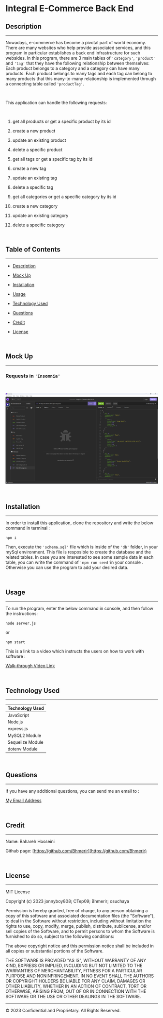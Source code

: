 # Integral E-Commerce Back End

## Description 
---

Nowadays, e-commerce has become a pivotal part of world economy. There are many websites who help provide associated services, and this program in particular establishes a back end infrastructure for such websides. In this program, there are 3 main tables of `'category'`, `'product'` and `'tag'` that they have the following relationship between themselves: Each product belongs to a category and a category can have many products. Each product belongs to many tags and each tag can belong to many products that this many-to-many relationship is implemented through a connecting table called `'productTag'`.

<br>

This application can handle the following requests:

<br>

1. get all products or get a specific product by its id

2. create a new product

3. update an existing product

4. delete a specific product

5. get all tags or get a specific tag by its id

6. create a new tag

7. update an existing tag

8. delete a specific tag

9. get all categories or get a specific category by its id

10. create a new category

11. update an existing category

12. delete a specific category

<br>

## Table of Contents
---

* [Description](#description)

* [Mock Up](#mock-up)

* [Installation](#installation)

* [Usage](#usage)

* [Technology Used](#technology-used)

* [Questions](#questions)

* [Credit](#credit)

* [License](#license)

<br>

## Mock Up

---

### Requests in `'Insomnia'`

<br>

![Requests image](./images/E-Commerce.png)

<br>

## Installation

---

In order to install this application, clone the repository and write the below command in terminal :

`npm i`

Then, execute the `'schema.sql'` file which is inside of the `'db'` folder, in your mySql environment. This file is resposible to create the database and the related tables. In case you are interested to see some sample data in each table, you can write the command of `'npm run seed'`in your console . Otherwise you can use the program to add your desired data.

<br>

## Usage

---

To run the program, enter the below command in console, and then follow the instructions:

`node server.js` 

or

`npm start`

This is a link to a video which instructs the users on how to work with software : 

[Walk-through Video Link](https://drive.google.com/file/d/1IGUUctjFNKNEghVuSbFQUGRiRCZDNtLd/view?usp=sharing)

<br>

## Technology Used

---

| Technology Used         |
| -------------           |
| JavaScript              |  
| Node.js                 |  
| express.js              |
| MySQL2 Module           | 
| Sequelize Module        | 
| dotenv Module           |


<br>

## Questions 

---

If you have any additional questions, you can send me an email to :

[My Email Address](mailto:(mer_ir@yahoo.com))

<br>

## Credit

---

Name:     Bahareh Hosseini

Github page:      [https://github.com/Bhmerir](https://github.com/Bhmerir)

<br>

## License

---

MIT License

Copyright (c) 2023 jonnyboy808; CTep09; Bhmerir; osuchaya

Permission is hereby granted, free of charge, to any person obtaining a copy
of this software and associated documentation files (the "Software"), to deal
in the Software without restriction, including without limitation the rights
to use, copy, modify, merge, publish, distribute, sublicense, and/or sell
copies of the Software, and to permit persons to whom the Software is
furnished to do so, subject to the following conditions:

The above copyright notice and this permission notice shall be included in all
copies or substantial portions of the Software.

THE SOFTWARE IS PROVIDED "AS IS", WITHOUT WARRANTY OF ANY KIND, EXPRESS OR
IMPLIED, INCLUDING BUT NOT LIMITED TO THE WARRANTIES OF MERCHANTABILITY,
FITNESS FOR A PARTICULAR PURPOSE AND NONINFRINGEMENT. IN NO EVENT SHALL THE
AUTHORS OR COPYRIGHT HOLDERS BE LIABLE FOR ANY CLAIM, DAMAGES OR OTHER
LIABILITY, WHETHER IN AN ACTION OF CONTRACT, TORT OR OTHERWISE, ARISING FROM,
OUT OF OR IN CONNECTION WITH THE SOFTWARE OR THE USE OR OTHER DEALINGS IN THE
SOFTWARE.


---

© 2023 Confidential and Proprietary. All Rights Reserved.
